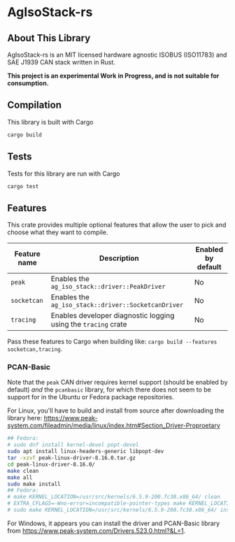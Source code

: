 # AgIsoStack-rs

## About This Library

AgIsoStack-rs is an MIT licensed hardware agnostic ISOBUS (ISO11783) and SAE J1939 CAN stack written in Rust.

**This project is an experimental Work in Progress, and is not suitable for consumption.**

## Compilation

This library is built with Cargo

```sh
cargo build
```

## Tests

Tests for this library are run with Cargo

```sh
cargo test
```

## Features

This crate provides multiple optional features that allow the user to pick and choose what they want
to compile.

| Feature name | Description                                                    | Enabled by default |
|--------------|----------------------------------------------------------------|--------------------|
| `peak`       | Enables the `ag_iso_stack::driver::PeakDriver`                 | No                 |
| `socketcan`  | Enables the `ag_iso_stack::driver::SocketcanDriver`            | No                 |
| `tracing`    | Enables developer diagnostic logging using the `tracing` crate | No                 |

Pass these features to Cargo when building like: `cargo build --features socketcan,tracing`.

### PCAN-Basic
Note that the `peak` CAN driver requires kernel support (should be enabled by default) _and_ the
`pcanbasic` library, for which there does not seem to be support for in the Ubuntu or Fedora package
repositories.

For Linux, you'll have to build and install from source after downloading the library here:
<https://www.peak-system.com/fileadmin/media/linux/index.htm#Section_Driver-Proproetary>

```sh
## Fedora:
# sudo dnf install kernel-devel popt-devel
sudo apt install linux-headers-generic libpopt-dev
tar -xzvf peak-linux-driver-8.16.0.tar.gz
cd peak-linux-driver-8.16.0/
make clean
make all
sudo make install
## Fedora:
# make KERNEL_LOCATION=/usr/src/kernels/6.5.9-200.fc38.x86_64/ clean
# EXTRA_CFLAGS=-Wno-error=incompatible-pointer-types make KERNEL_LOCATION=/usr/src/kernels/6.5.9-200.fc38.x86_64/ NET=NETDEV_SUPPORT all
# sudo make KERNEL_LOCATION=/usr/src/kernels/6.5.9-200.fc38.x86_64/ install
```

For Windows, it appears you can install the driver and PCAN-Basic library from
<https://www.peak-system.com/Drivers.523.0.html?&L=1>.

